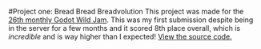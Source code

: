 #Project one: Bread Bread Breadvolution
This project was made for the [26th monthly Godot Wild Jam](https://itch.io/jam/godot-wild-jam-26).
This was my first submission despite being in the server for a few months and it scored 8th place overall, which is *incredible* and is way higher than I expected!
[View the source code.](https://github.com/ColdCalzone/bread-bread-breadvolution)


